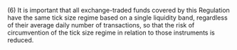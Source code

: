 (6) It is important that all exchange-traded funds covered by this Regulation have the same tick size regime based on a single liquidity band, regardless of their average daily number of transactions, so that the risk of circumvention of the tick size regime in relation to those instruments is reduced.